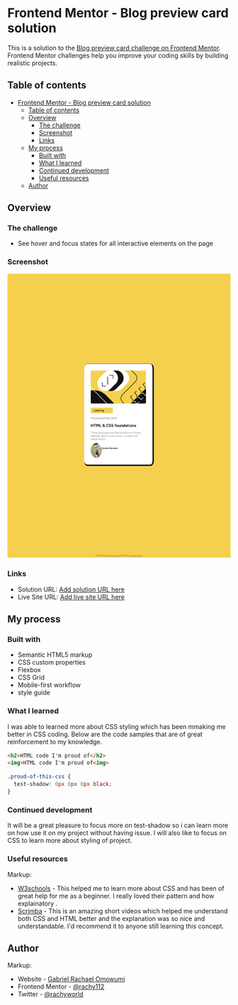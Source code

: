 # Frontend Mentor - Blog preview card solution

This is a solution to the [Blog preview card challenge on Frontend Mentor](https://www.frontendmentor.io/challenges/blog-preview-card-ckPaj01IcS). Frontend Mentor challenges help you improve your coding skills by building realistic projects. 

## Table of contents

- [Frontend Mentor - Blog preview card solution](#frontend-mentor---blog-preview-card-solution)
  - [Table of contents](#table-of-contents)
  - [Overview](#overview)
    - [The challenge](#the-challenge)
    - [Screenshot](#screenshot)
    - [Links](#links)
  - [My process](#my-process)
    - [Built with](#built-with)
    - [What I learned](#what-i-learned)
    - [Continued development](#continued-development)
    - [Useful resources](#useful-resources)
  - [Author](#author)


## Overview

### The challenge

- See hover and focus states for all interactive elements on the page

### Screenshot

![Screenshot](image-1.png)

### Links

- Solution URL: [Add solution URL here](https://your-solution-url.com)
- Live Site URL: [Add live site URL here](https://your-live-site-url.com)

## My process

### Built with

- Semantic HTML5 markup
- CSS custom properties
- Flexbox
- CSS Grid
- Mobile-first workflow
- style guide

### What I learned

I was able to learned more about CSS styling which has been mmaking me better in CSS coding. 
Below are the code samples that are of great reinforcement to my knowledge.

```html
<h2>HTML code I'm proud of</h2>
<img>HTML code I'm proud of<img>
```
```css
.proud-of-this-css {
  test-shadow: 0px 0px 0px black;
}
```

### Continued development

It will be a great pleasure to focus more on test-shadow so i can learn more on how use it on my project without having issue. I will also like to focus on CSS to learn more about styling of project. 

### Useful resources
Markup:
- [W3schools](https://www.w3schools.com) - This helped me to learn more about CSS and has been of great help for me as a beginner. I really loved their pattern and how explainatory  .
- [Scrimba](https://v2.scrimba.com) - This is an amazing short videos which helped me understand both CSS and HTML better and the explanation was so nice and understandable.  I'd recommend it to anyone still learning this concept.

## Author
Markup:
  - Website - [Gabriel Rachael Omowumi](https://www.instagram.rachy_word1.com)
  - Frontend Mentor - [@rachy112](https://www.frontendmentor.io/profile/rachy112)
  - Twitter - [@rachyworld](https://www.twitter.com/rachy112)
